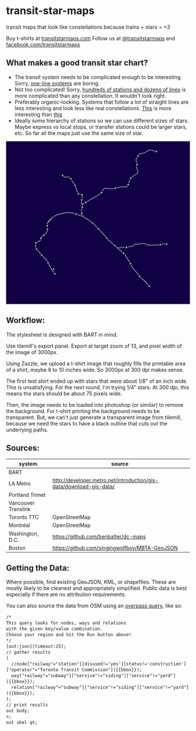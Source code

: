 transit-star-maps
=================

transit maps that look like constellations because trains + stars = &lt;3

Buy t-shirts at [transitstarmaps.com](https://transitstarmaps.com/)
Follow us at [@transitstarmaps](https://twitter.com/transitstarmaps) and [facebook.com/transitstarmaps](https://facebook.com/transitstarmaps/)

What makes a good transit star chart?
-------------------------------------
 * The transit system needs to be complicated enough to be interesting. Sorry, [one-line systems](http://en.wikipedia.org/wiki/Link_Light_Rail) are boring.
 * Not too complicated! Sorry, [hundreds of stations and dozens of lines](http://en.wikipedia.org/wiki/New_York_City_Subway) is more complicated than any constellation. It wouldn't look right.
 * Preferably organic-looking. Systems that follow a lot of straight lines are less interesting and look less like real constellations. [This](outputs/bart_v0.2.png) is more interesting than [this](outputs/trimet_max_v0.1.png)
 * Ideally some hierarchy of stations so we can use different sizes of stars. Maybe express vs local stops, or transfer stations could be larger stars, etc. So far all the maps just use the same size of star.

![BART map](outputs/bart_v0.1.png)

Workflow:
---------

The stylesheet is designed with BART in mind.

Use tilemill's export panel. Export at target zoom of 13, and pixel width of the image of 3000px.

Using Zazzle, we upload a t-shirt image that roughly fills the printable area of a shirt, maybe 8 to 10 inches wide. So 3000px at 300 dpi makes sense.

The first test shirt ended up with stars that were about 1/8" of an inch wide. This is unsatisfying. For the next round, I'm trying 1/4" stars. At 300 dpi, this means the stars should be about 75 pixels wide.

Then, the image needs to be loaded into photoshop (or similar) to remove the background. For t-shirt printing the background needs to be transparent. But, we can't just generate a transparent image from tilemill, because we need the stars to have a black outline that cuts out the underlying paths.

Sources:
--------

| system | source |
|--------|--------|
| BART ||
| LA Metro |  http://developer.metro.net/introduction/gis-data/download-gis-data/ |
| Portland Trimet ||
| Vancouver Translink ||
| Toronto TTC | OpenStreetMap |
| Montréal | OpenStreetMap |
| Washington, D.C. | https://github.com/benbalter/dc-maps |
| Boston | https://github.com/singingwolfboy/MBTA-GeoJSON |

Getting the Data:
-----------------

Where possible, find existing GeoJSON, KML, or shapefiles. These are mostly likely to be cleanest and appropriately simplified. Public data is best especially if there are no attribution requirements.

You can also source the data from OSM using an [overpass query](http://overpass-turbo.eu/), like so:

```
/*
This query looks for nodes, ways and relations 
with the given key/value combination.
Choose your region and hit the Run button above!
*/
[out:json][timeout:25];
// gather results
(
  //node["railway"="station"][disused!='yes'][status!='construction']["operator"="Toronto Transit Commission"]({{bbox}});
  way["railway"="subway"]["service"!="siding"]["service"!="yard"]({{bbox}});
  relation["railway"="subway"]["service"!="siding"]["service"!="yard"]({{bbox}});
);
// print results
out body;
>;
out skel qt;
```


